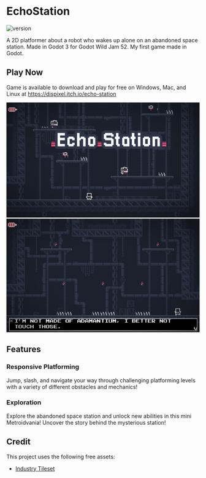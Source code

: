 # EchoStation

![version](https://img.shields.io/badge/Version-2.0-green)

A 2D platformer about a robot who wakes up alone on an abandoned space station. Made in Godot 3 for Godot Wild Jam 52. My first game made in Godot.

## Play Now

Game is available to download and play for free on Windows, Mac, and Linux at https://dispixel.itch.io/echo-station

<p align="center">
  <img src="screenshots/promo2.png" />
  <img src="screenshots/Screenshot 2023-01-22 110059.png" />
</p>

## Features

### Responsive Platforming

Jump, slash, and navigate your way through challenging platforming levels with a variety of different obstacles and mechanics!

### Exploration

Explore the abandoned space station and unlock new abilities in this mini Metroidvania! Uncover the story behind the mysterious station!

## Credit
This project uses the following free assets:

- [Industry Tileset](https://0x72.itch.io/16x16-industrial-tileset)
